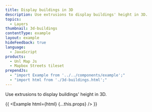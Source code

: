 ```yaml
---
title: Display buildings in 3D
description: Use extrusions to display buildings' height in 3D.
topics:
  - Layers
thumbnail: 3d-buildings
contentType: example
layout: example
hideFeedback: true
language:
  - JavaScript
products:
  - Unl Map Js
  - Mapbox Streets tileset
prependJs:
  - "import Example from '../../components/example';"
  - "import html from './3d-buildings.html';"
---
```


Use extrusions to display buildings' height in 3D.

{{ <Example html={html} {...this.props} /> }}
